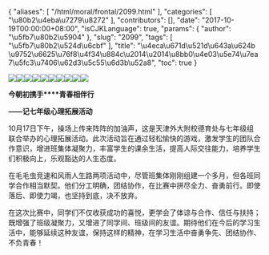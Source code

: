 {
    "aliases": [
        "/html/moral/frontal/2099.html"
    ],
    "categories": [
        "\u80b2\u4eba\u7279\u8272"
    ],
    "contributors": [],
    "date": "2017-10-19T00:00:00+08:00",
    "isCJKLanguage": true,
    "params": {
        "author": "\u5fb7\u80b2\u5904"
    },
    "slug": "2099",
    "tags": [
        "\u5fb7\u80b2\u524d\u6cbf"
    ],
    "title": "\u4eca\u671d\u521d\u643a\u624b  \u9752\u6625\u76f8\u4f34\u884c\u2014\u2014\u8bb0\u4e03\u5e74\u7ea7\u5fc3\u7406\u62d3\u5c55\u6d3b\u52a8",
    "toc": true
}

![](https://cdn.tfls.online/mirror/full/21e427921abbc97caa173d43424e7a761759f13d.jpg)![](https://cdn.tfls.online/mirror/full/682a20b550f41e0f5f3782c965f80a51910d7d2f.jpg)![](https://cdn.tfls.online/mirror/full/f0d96cd097bf4dad25aaa5485337497fd50fe835.jpg)![](https://cdn.tfls.online/mirror/full/ce19bf6978b37298e19dbb782f3f1a623fccb8e9.jpg)![](https://cdn.tfls.online/mirror/full/d2cc19550f15ff0ff6614dc693ad5ef8206c79bd.jpg)![](https://cdn.tfls.online/mirror/full/e937ca288b054961b5535785a9b291952aa672ca.jpg)![](https://cdn.tfls.online/mirror/full/ea2cb5e0b057c2cea321488120820761fa943217.jpg)![](https://cdn.tfls.online/mirror/full/89c565ae7beb03fdcda2ddb6cf880ea625de2bc6.jpg)![](https://cdn.tfls.online/mirror/full/6d64eea9ad97e7eb6dde20205aeb99c9f136a0f1.jpg)![](https://cdn.tfls.online/mirror/full/f4b2d0491c8f6475bdff9e95400647e3b881ea73.jpg)




  





**今朝初携手****青春相伴行**




**——记****七****年级心理拓展活动**




10月17日下午，操场上传来阵阵的加油声，这是天津外大附校德育处与七年级组联合举办的心理拓展活动。此次活动旨在通过轻松愉快的游戏，激发学生的团队合作意识，增进班集体凝聚力，丰富学生的课余生活，提高人际交往能力，培养学生们积极向上，乐观豁达的人生态度。




在毛毛虫竞速和风雨人生路两项活动中，尽管班集体刚刚组建一个多月，但各班同学合作相当默契。他们分工明确，团结协作，在比赛中拼尽全力、奋勇前行。即使落后、即使力竭，也坚持到底，决不放弃。




在这次比赛中，同学们不仅收获成功的喜悦，更学会了体谅与合作、信任与扶持；既增强了班级凝聚力，又增进了同学间、班级间的友谊。期待他们在今后的学习生活中，能够延续这种友谊，保持这样的精神，在学习生活中奋勇争先、团结协作、不负青春！




  



